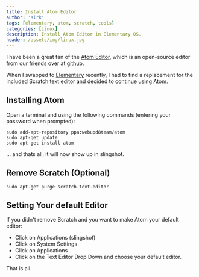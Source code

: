 ```yaml
---
title: Install Atom Editor
author: 'Kirk'
tags: [elementary, atom, scratch, tools]
categories: [Linux]
description: Install Atom Editor in Elementary OS.
header: /assets/img/linux.jpg
---
```


I have been a great fan of the [Atom Editor](https://atom.io/), which is an open-source editor from our friends over at [github](https://github.com/).

When I swapped to [Elementary](http://elementary.io/) recently, I had to find a replacement for the included Scratch text editor and decided to continue using Atom.

## Installing Atom

Open a terminal and using the following commands (entering your password when prompted):

```
sudo add-apt-repository ppa:webupd8team/atom
sudo apt-get update
sudo apt-get install atom
```
... and thats all, it will now show up in slingshot.

## Remove Scratch (Optional)

```
sudo apt-get purge scratch-text-editor
```

## Setting Your default Editor

If you didn't remove Scratch and you want to make Atom your default editor:

* Click on Applications (slingshot)
* Click on System Settings
* Click on Applications
* Click on the Text Editor Drop Down and choose your default editor.

That is all.
